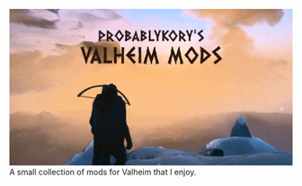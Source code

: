 ![Splash](https://raw.githubusercontent.com/probablykory/valheim-mods/main/splash.jpg)  
A small collection of mods for Valheim that I enjoy.
